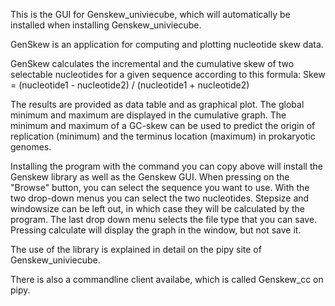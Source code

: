 This is the GUI for Genskew_univiecube, which will automatically be installed when installing Genskew_univiecube.

GenSkew is an application for computing and plotting nucleotide skew data.

GenSkew calculates the incremental and the cumulative skew of two selectable nucleotides for a given sequence according to this formula:
Skew = (nucleotide1 - nucleotide2) / (nucleotide1 + nucleotide2)

The results are provided as data table and as graphical plot. The global minimum and maximum are displayed in the cumulative graph. The minimum and maximum of a GC-skew can be used to predict the origin of replication (minimum) and the terminus location (maximum) in prokaryotic genomes.

Installing the program with the command you can copy above will install the Genskew library as well as the Genskew GUI. When pressing on the "Browse" button, you can select the sequence you want to use. With the two drop-down menus you can select the two nucleotides. Stepsize and windowsize can be left out, in which case they will be calculated by the program. The last drop down menu selects the file type that you can save. Pressing calculate will display the graph in the window, but not save it.

The use of the library is explained in detail on the pipy site of Genskew_univiecube.

There is also a commandline client availabe, which is called Genskew_cc on pipy.
